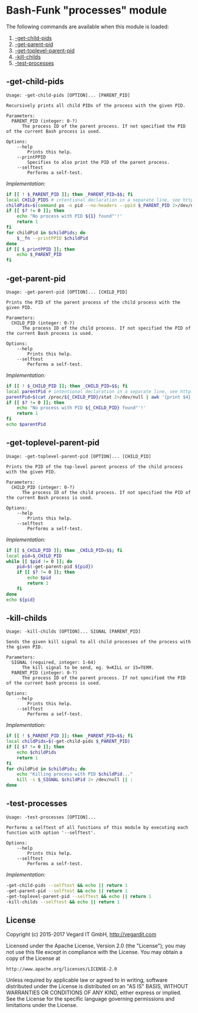 # Bash-Funk "processes" module

[//]: # (THIS FILE IS GENERATED BY BASH-FUNK GENERATOR)

The following commands are available when this module is loaded:

1. [-get-child-pids](#-get-child-pids)
1. [-get-parent-pid](#-get-parent-pid)
1. [-get-toplevel-parent-pid](#-get-toplevel-parent-pid)
1. [-kill-childs](#-kill-childs)
1. [-test-processes](#-test-processes)

## <a name="-get-child-pids"></a>-get-child-pids

```
Usage: -get-child-pids [OPTION]... [PARENT_PID]

Recursively prints all child PIDs of the process with the given PID.

Parameters:
  PARENT_PID (integer: 0-?)
      The process ID of the parent process. If not specified the PID of the current Bash process is used.

Options:
    --help 
        Prints this help.
    --printPPID 
        Specifies to also print the PID of the parent process.
    --selftest 
        Performs a self-test.
```

*Implementation:*
```bash
if [[ ! $_PARENT_PID ]]; then _PARENT_PID=$$; fi
local CHILD_PIDS # intentional declaration in a separate line, see http://stackoverflow.com/a/42854176
childPids=$(command ps -o pid --no-headers --ppid $_PARENT_PID 2>/dev/null | sed -e 's!\s!!g'; exit ${PIPESTATUS[0]})
if [[ $? != 0 ]]; then
    echo "No process with PID ${1} found"'!'
    return 1
fi
for childPid in $childPids; do
    $__fn --printPPID $childPid
done
if [[ $_printPPID ]]; then
    echo $_PARENT_PID
fi
```


## <a name="-get-parent-pid"></a>-get-parent-pid

```
Usage: -get-parent-pid [OPTION]... [CHILD_PID]

Prints the PID of the parent process of the child process with the given PID.

Parameters:
  CHILD_PID (integer: 0-?)
      The process ID of the child process. If not specified the PID of the current Bash process is used.

Options:
    --help 
        Prints this help.
    --selftest 
        Performs a self-test.
```

*Implementation:*
```bash
if [[ ! $_CHILD_PID ]]; then _CHILD_PID=$$; fi
local parentPid # intentional declaration in a separate line, see http://stackoverflow.com/a/42854176
parentPid=$(cat /proc/${_CHILD_PID}/stat 2>/dev/null | awk '{print $4}'; exit ${PIPESTATUS[0]})
if [[ $? != 0 ]]; then
    echo "No process with PID ${_CHILD_PID} found"'!'
    return 1
fi
echo $parentPid
```


## <a name="-get-toplevel-parent-pid"></a>-get-toplevel-parent-pid

```
Usage: -get-toplevel-parent-pid [OPTION]... [CHILD_PID]

Prints the PID of the top-level parent process of the child process with the given PID.

Parameters:
  CHILD_PID (integer: 0-?)
      The process ID of the child process. If not specified the PID of the current Bash process is used.

Options:
    --help 
        Prints this help.
    --selftest 
        Performs a self-test.
```

*Implementation:*
```bash
if [[ $_CHILD_PID ]]; then _CHILD_PID=$$; fi
local pid=$_CHILD_PID
while [[ $pid != 0 ]]; do
    pid=$(-get-parent-pid ${pid})
    if [[ $? != 0 ]]; then
        echo $pid
        return 1
    fi
done
echo ${pid}
```


## <a name="-kill-childs"></a>-kill-childs

```
Usage: -kill-childs [OPTION]... SIGNAL [PARENT_PID]

Sends the given kill signal to all child processes of the process with the given PID.

Parameters:
  SIGNAL (required, integer: 1-64)
      The kill signal to be send, eg. 9=KILL or 15=TERM.
  PARENT_PID (integer: 0-?)
      The process ID of the parent process. If not specified the PID of the current bash process is used.

Options:
    --help 
        Prints this help.
    --selftest 
        Performs a self-test.
```

*Implementation:*
```bash
if [[ ! $_PARENT_PID ]]; then _PARENT_PID=$$; fi
local childPids=$(-get-child-pids $_PARENT_PID)
if [[ $? != 0 ]]; then
    echo $childPids
    return 1
fi
for childPid in $childPids; do
    echo "Killing process with PID $childPid..."
    kill -s $_SIGNAL $childPid 2> /dev/null || :
done
```


## <a name="-test-processes"></a>-test-processes

```
Usage: -test-processes [OPTION]...

Performs a selftest of all functions of this module by executing each function with option '--selftest'.

Options:
    --help 
        Prints this help.
    --selftest 
        Performs a self-test.
```

*Implementation:*
```bash
-get-child-pids --selftest && echo || return 1
-get-parent-pid --selftest && echo || return 1
-get-toplevel-parent-pid --selftest && echo || return 1
-kill-childs --selftest && echo || return 1
```


## <a name="license"></a>License

Copyright (c) 2015-2017 Vegard IT GmbH, http://vegardit.com

Licensed under the Apache License, Version 2.0 (the "License");
you may not use this file except in compliance with the License.
You may obtain a copy of the License at

    http://www.apache.org/licenses/LICENSE-2.0

Unless required by applicable law or agreed to in writing, software
distributed under the License is distributed on an "AS IS" BASIS,
WITHOUT WARRANTIES OR CONDITIONS OF ANY KIND, either express or implied.
See the License for the specific language governing permissions and
limitations under the License.

